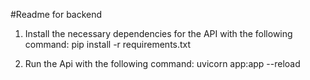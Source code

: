 #Readme for backend

1. Install the necessary dependencies for the API with the following command:
pip install -r requirements.txt

2. Run the Api with the following command:
uvicorn app:app --reload